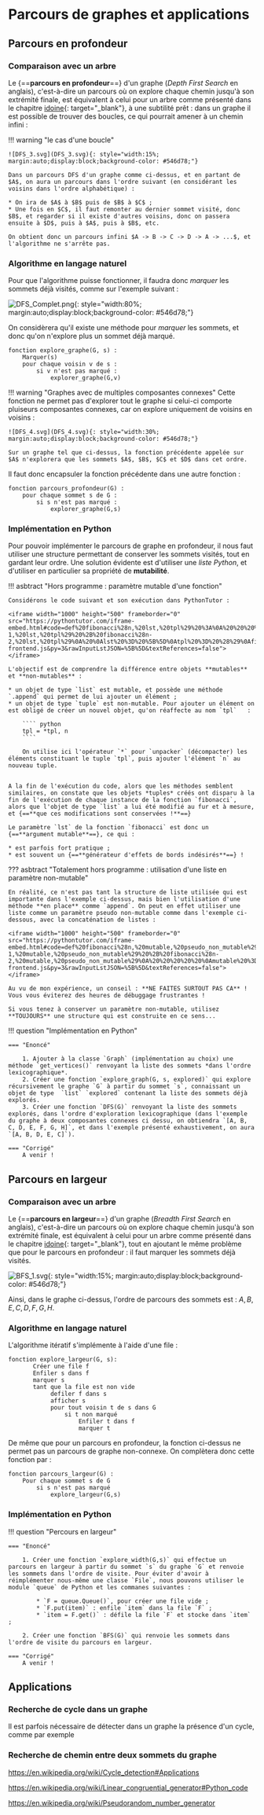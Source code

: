 # Parcours de graphes et applications

## Parcours en profondeur

### Comparaison avec un arbre

Le {==**parcours en profondeur**==} d'un graphe (*Depth First Search* en anglais), c'est-à-dire un parcours où on explore chaque chemin jusqu'à son extrémité finale,  est équivalent à celui pour un arbre comme présenté dans le chapitre [idoine](/NSI/Terminale/C05/Def_Arbres/#parcours-en-profondeur-dfs-ou-depth-first-search){: target="_blank"}, à une subtilité prêt : dans un graphe il est possible de trouver des boucles, ce qui pourrait amener à un chemin infini :

!!! warning "le cas d'une boucle"

	![DFS_3.svg](DFS_3.svg){: style="width:15%; margin:auto;display:block;background-color: #546d78;"}
	
	Dans un parcours DFS d'un graphe comme ci-dessus, et en partant de $A$, on aura un parcours dans l'ordre suivant (en considérant les voisins dans l'ordre alphabétique) :
	
	* On ira de $A$ à $B$ puis de $B$ à $C$ ;
	* Une fois en $C$, il faut remonter au dernier sommet visité, donc $B$, et regarder si il existe d'autres voisins, donc on passera ensuite à $D$, puis à $A$, puis à $B$, etc.
	
	On obtient donc un parcours infini $A -> B -> C -> D -> A -> ...$, et l'algorithme ne s'arrête pas.


### Algorithme en langage naturel

Pour que l'algorithme puisse fonctionner, il faudra donc *marquer* les sommets déjà visités, comme sur l'exemple suivant :

![DFS_Complet.png](DFS_Complet.png){: style="width:80%; margin:auto;display:block;background-color: #546d78;"}

On considèrera qu'il existe une méthode pour *marquer* les sommets, et donc qu'on n'explore plus un sommet déjà marqué.

````
fonction explore_graphe(G, s) :
	Marquer(s)
	pour chaque voisin v de s :
		si v n'est pas marqué :
			explorer_graphe(G,v)
````

!!! warning "Graphes avec de multiples composantes connexes"
	Cette fonction ne permet pas d'explorer tout le graphe si celui-ci comporte pluiseurs composantes connexes,  car on explore uniquement de voisins en voisins :
	
	![DFS_4.svg](DFS_4.svg){: style="width:30%; margin:auto;display:block;background-color: #546d78;"}
	
	Sur un graphe tel que ci-dessus, la fonction précédente appelée sur $A$ n'explorera que les sommets $A$, $B$, $C$ et $D$ dans cet ordre.
	
Il faut donc encapsuler la fonction précédente dans une autre fonction :

````
fonction parcours_profondeur(G) :
	pour chaque sommet s de G :
		si s n'est pas marqué :
			explorer_graphe(G,s)
````

### Implémentation en Python

Pour pouvoir implémenter le parcours de graphe en profondeur, il nous faut utiliser une structure permettant de conserver les sommets visités, tout en gardant leur ordre. Une solution évidente est d'utiliser une *liste Python*, et d'utiliser en particulier sa propriété de **mutabilité**.

!!! asbtract "Hors programme : paramètre mutable d'une fonction"

	Considérons le code suivant et son exécution dans PythonTutor :
	
	<iframe width="1000" height="500" frameborder="0" src="https://pythontutor.com/iframe-embed.html#code=def%20fibonacci%28n,%20lst,%20tpl%29%20%3A%0A%20%20%20%20lst.append%28n%29%0A%20%20%20%20tpl%20%3D%20*tpl,%20n%0A%20%20%20%20if%20n%20%3C2%20%3A%20%20%20%20%20%20%20%20%0A%20%20%20%20%20%20%20%20return%20n%0A%20%20%20%20else%20%3A%0A%20%20%20%20%20%20%20%20return%20fibonacci%28n-1,%20lst,%20tpl%29%20%2B%20fibonacci%28n-2,%20lst,%20tpl%29%0A%20%0Alst%20%3D%20%5B%5D%0Atpl%20%3D%20%28%29%0Afibonacci%284,%20lst,%20tpl%29&codeDivHeight=400&codeDivWidth=350&cumulative=false&curInstr=0&heapPrimitives=nevernest&origin=opt-frontend.js&py=3&rawInputLstJSON=%5B%5D&textReferences=false"> </iframe>
	
	L'objectif est de comprendre la différence entre objets **mutables** et **non-mutables** :
	
	* un objet de type `list` est mutable, et possède une méthode `.append` qui permet de lui ajouter un élément ;
	* un objet de type `tuple` est non-mutable. Pour ajouter un élément on est obligé de créer un nouvel objet, qu'on réaffecte au nom `tpl`   :
	
		```` python
		tpl = *tpl, n
		````
		
		On utilise ici l'opérateur `*` pour `unpacker` (décompacter) les éléments constituant le tuple `tpl`, puis ajouter l'élément `n` au nouveau tuple.
		
		
	A la fin de l'exécution du code, alors que les méthodes semblent similaires, on constate que les objets *tuples* créés ont disparu à la fin de l'exécution de chaque instance de la fonction `fibonacci`, alors que l'objet de type `list` a lui été modifié au fur et à mesure, et {==**que ces modifications sont conservées !**==}
	
	Le paramètre `lst` de la fonction `fibonacci` est donc un {==**argument mutable**==}, ce qui :
	
	* est parfois fort pratique ;
	* est souvent un {==**générateur d'effets de bords indésirés**==} !
	
??? asbtract "Totalement hors programme : utilisation d'une liste en paramètre non-mutable"

	En réalité, ce n'est pas tant la structure de liste utilisée qui est importante dans l'exemple ci-dessus, mais bien l'utilisation d'une méthode **en place** comme `append`. On peut en effet utiliser une liste comme un paramètre pseudo non-mutable comme dans l'exemple ci-dessous, avec la concaténation de listes :
	
	<iframe width="1000" height="500" frameborder="0" src="https://pythontutor.com/iframe-embed.html#code=def%20fibonacci%28n,%20mutable,%20pseudo_non_mutable%29%20%3A%0A%20%20%20%20mutable.append%28n%29%0A%20%20%20%20pseudo_non_mutable%20%3D%20pseudo_non_mutable%20%2B%20%5Bn%5D%0A%20%20%20%20if%20n%20%3C2%20%3A%20%20%20%20%20%20%20%20%0A%20%20%20%20%20%20%20%20return%20n%0A%20%20%20%20else%20%3A%0A%20%20%20%20%20%20%20%20return%20fibonacci%28n-1,%20mutable,%20pseudo_non_mutable%29%20%2B%20fibonacci%28n-2,%20mutable,%20pseudo_non_mutable%29%0A%20%20%20%20%20%0Amutable%20%3D%20%5B%5D%0Apseudo_non_mutable%20%3D%20%5B%5D%0Afibonacci%284,%20mutable,%20pseudo_non_mutable%29&codeDivHeight=400&codeDivWidth=350&cumulative=false&curInstr=58&heapPrimitives=nevernest&origin=opt-frontend.js&py=3&rawInputLstJSON=%5B%5D&textReferences=false"> </iframe>
	
	Au vu de mon expérience, un conseil : **NE FAITES SURTOUT PAS CA** ! Vous vous éviterez des heures de débuggage frustrantes !
	
	Si vous tenez à conserver un paramètre non-mutable, utilisez **TOUJOURS** une structure qui est construite en ce sens...
	
	
	
	

!!! question "Implémentation en Python"

	=== "Enoncé"
	
		1. Ajouter à la classe `Graph` (implémentation au choix) une méthode `get_vertices()` renvoyant la liste des sommets *dans l'ordre lexicographique*.
		2. Créer une fonction `explore_graph(G, s, explored)` qui explore récursivement le graphe `G` à partir du sommet `s`, connaissant un objet de type  `list` `explored` contenant la liste des sommets déjà explorés.
		3. Créer une fonction `DFS(G)` renvoyant la liste des sommets explorés, dans l'ordre d'exploration lexicographique (dans l'exemple du graphe à deux composantes connexes ci dessu, on obtiendra `[A, B, C, D, E, F, G, H]`, et dans l'exemple présenté exhaustivement, on aura `[A, B, D, E, C]`).
		
	=== "Corrigé"
		A venir !
		
## Parcours en largeur

### Comparaison avec un arbre
		
Le {==**parcours en largeur**==} d'un graphe (*Breadth First Search* en anglais), c'est-à-dire un parcours où on explore chaque chemin jusqu'à son extrémité finale,  est équivalent à celui pour un arbre comme présenté dans le chapitre [idoine](/NSI/Terminale/C05/Def_Arbres/#parcours-en-largeur){: target="_blank"}, tout en  ajoutant le même problème que pour le parcours en profondeur : il faut marquer les sommets déjà visités.

![BFS_1.svg](BFS_1.svg){: style="width:15%; margin:auto;display:block;background-color: #546d78;"}

Ainsi, dans le graphe ci-dessus, l'ordre de parcours des sommets est : $A, B, E, C, D, F, G, H$.

### Algorithme en langage naturel

L'algorithme itératif s'implémente à l'aide d'une file :

````
fonction explore_largeur(G, s):
       Créer une file f
       Enfiler s dans f
       marquer s
       tant que la file est non vide
            defiler f dans s
            afficher s
            pour tout voisin t de s dans G
                si t non marqué
                    Enfiler t dans f
                    marquer t
````

De même que pour un parcours en profondeur, la fonction ci-dessus ne permet pas un parcours de graphe non-connexe. On complètera donc cette fonction par :

````
fonction parcours_largeur(G) :
	Pour chaque sommet s de G 
		si s n'est pas marqué	
			explore_largeur(G,s)
````


### Implémentation en Python

!!! question "Percours en largeur"

	=== "Enoncé"
		
		1. Créer une fonction `explore_width(G,s)` qui effectue un parcours en largeur à partir du sommet `s` du graphe `G` et renvoie les sommets dans l'ordre de visite. Pour éviter d'avoir à réimplémenter nous-même une classe `File`, nous pouvons utiliser le module `queue` de Python et les commanes suivantes :
		
			* `F = queue.Queue()`, pour créer une file vide ;
			* `F.put(item)` : enfile `item` dans la file `F` ;
			* `item = F.get()` : défile la file `F` et stocke dans `item` ;
			
		2. Créer une fonction `BFS(G)` qui renvoie les sommets dans l'ordre de visite du parcours en largeur.
		
	=== "Corrigé"
		A venir !
		
## Applications

### Recherche de cycle dans un graphe

Il est parfois nécessaire de détecter dans un graphe la présence d'un cycle, comme par exemple


### Recherche de chemin entre deux sommets du graphe


https://en.wikipedia.org/wiki/Cycle_detection#Applications

https://en.wikipedia.org/wiki/Linear_congruential_generator#Python_code

https://en.wikipedia.org/wiki/Pseudorandom_number_generator




		




	